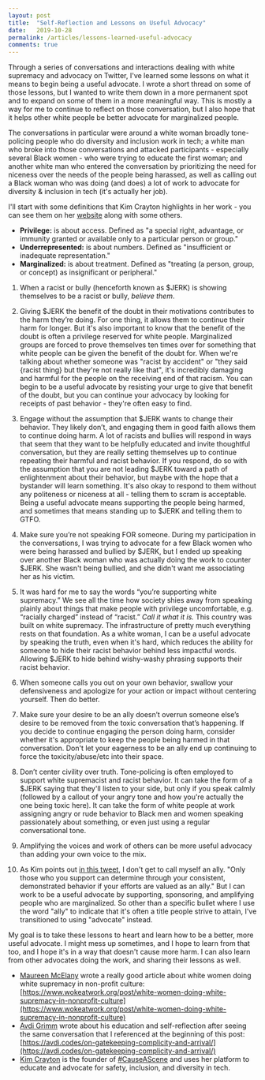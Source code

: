 ```yaml
---
layout: post
title:  "Self-Reflection and Lessons on Useful Advocacy"
date:   2019-10-28
permalink: /articles/lessons-learned-useful-advocacy
comments: true
---
```


Through a series of conversations and interactions dealing with white supremacy and advocacy on Twitter, I've learned some lessons on what it means to begin being a useful advocate. I wrote a short thread on some of those lessons, but I wanted to write them down in a more permanent spot and to expand on some of them in a more meaningful way. This is mostly a way for me to continue to reflect on those conversation, but I also hope that it helps other white people be better advocate for marginalized people.

The conversations in particular were around a white woman broadly tone-policing people who do diversity and inclusion work in tech; a white man who broke into those conversations and attacked participants - especially several Black women - who were trying to educate the first woman; and another white man who entered the conversation by prioritizing the need for niceness over the needs of the people being harassed, as well as calling out a Black woman who was doing (and does) a lot of work to advocate for diversity & inclusion in tech (it's actually her job).

I'll start with some definitions that Kim Crayton highlights in her work - you can see them on her [website](https://hashtagcauseascene.com/shop/product/what-do-these-words-really-mean/) along with some others.

- **Privilege:** is about access. Defined as "a special right, advantage, or immunity granted or available only to a particular person or group."
- **Underrepresented:** is about numbers. Defined as "insufficient or inadequate representation."
- **Marginalized:** is about treatment. Defined as "treating (a person, group, or concept) as insignificant or peripheral."

1. When a racist or bully (henceforth known as $JERK) is showing themselves to be a racist or bully, _believe them_. 

1. Giving $JERK the benefit of the doubt in their motivations contributes to the harm they’re doing. For one thing, it allows them to continue their harm for longer. But it's also important to know that the benefit of the doubt is often a privilege reserved for white people. Marginalized groups are forced to prove themselves ten times over for something that white people can be given the benefit of the doubt for. When we're talking about whether someone was "racist by accident" or "they said {racist thing} but they're not really like that", it's incredibly damaging and harmful for the people on the receiving end of that racism. You can begin to be a useful advocate by resisting your urge to give that benefit of the doubt, but you can continue your advocacy by looking for receipts of past behavior - they're often easy to find.

1. Engage without the assumption that $JERK wants to change their behavior. They likely don’t, and engaging them in good faith allows them to continue doing harm. A lot of racists and bullies will respond in ways that seem that they want to be helpfully educated and invite thoughtful conversation, but they are really setting themselves up to continue repeating their harmful and racist behavior. If you respond, do so with the assumption that you are not leading $JERK toward a path of enlightenment about their behavior, but maybe with the hope that a bystander will learn something. It's also okay to respond to them without any politeness or niceness at all - telling them to scram is acceptable. Being a useful advocate means supporting the people being harmed, and sometimes that means standing up to $JERK and telling them to GTFO.

1. Make sure you’re not speaking FOR someone. During my participation in the conversations, I was trying to advocate for a few Black women who were being harassed and bullied by $JERK, but I ended up speaking over another Black woman who was actually doing the work to counter $JERK. She wasn't being bullied, and she didn't want me associating her as his victim. 

1. It was hard for me to say the words “you’re supporting white supremacy.” We see all the time how society shies away from speaking plainly about things that make people with privilege uncomfortable, e.g. “racially charged” instead of “racist.” _Call it what it is._ This country was built on white supremacy. The infrastructure of pretty much everything rests on that foundation. As a white woman, I can be a useful advocate by speaking the truth, even when it's hard, which reduces the ability for someone to hide their racist behavior behind less impactful words. Allowing $JERK to hide behind wishy-washy phrasing supports their racist behavior.

1. When someone calls you out on your own behavior, swallow your defensiveness and apologize for your action or impact without centering yourself. Then do better.

1. Make sure your desire to be an ally doesn’t overrun someone else’s desire to be removed from the toxic conversation that’s happening. If you decide to continue engaging the person doing harm, consider whether it's appropriate to keep the people being harmed in that conversation. Don't let your eagerness to be an ally end up continuing to force the toxicity/abuse/etc into their space.

1. Don’t center civility over truth. Tone-policing is often employed to support white supremacist and racist behavior. It can take the form of a $JERK saying that they'll listen to your side, but only if you speak calmly (followed by a callout of your angry tone and how you're actually the one being toxic here). It can take the form of white people at work assigning angry or rude behavior to Black men and women speaking passionately about something, or even just using a regular conversational tone.

1. Amplifying the voices and work of others can be more useful advocacy than adding your own voice to the mix. 

1. As Kim points out [in this tweet](https://twitter.com/KimCrayton1/status/1188978416491597825), I don't get to call myself an ally. "Only those who you support can determine through your consistent, demonstrated behavior if your efforts are valued as an ally." But I can work to be a useful advocate by supporting, sponsoring, and amplifying people who are marginalized. So other than a specific bullet where I use the word "ally" to indicate that it's often a title people strive to attain, I've transitioned to using "advocate" instead.

My goal is to take these lessons to heart and learn how to be a better, more useful advocate. I might mess up sometimes, and I hope to learn from that too, and I hope it's in a way that doesn't cause more harm. I can also learn from other advocates doing the work, and sharing their lessons as well.

- [Maureen McElany](https://twitter.com/Mo_Mack) wrote a really good article about white women doing white supremacy in non-profit culture: [https://www.wokeatwork.org/post/white-women-doing-white-supremacy-in-nonprofit-culture](https://www.wokeatwork.org/post/white-women-doing-white-supremacy-in-nonprofit-culture)
- [Avdi Grimm](https://twitter.com/avdi) wrote about his education and self-reflection after seeing the same conversation that I referenced at the beginning of this post: [https://avdi.codes/on-gatekeeping-complicity-and-arrival/](https://avdi.codes/on-gatekeeping-complicity-and-arrival/)
- [Kim Crayton](https://twitter.com/KimCrayton1) is the founder of [#CauseAScene](https://hashtagcauseascene.com/) and uses her platform to educate and advocate for safety, inclusion, and diversity in tech. 

